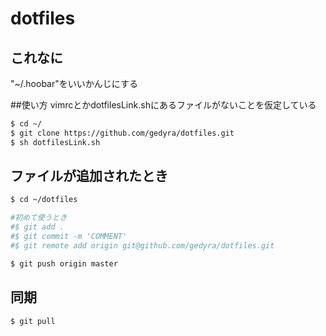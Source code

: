 # dotfiles
## これなに
"~/.hoobar"をいいかんじにする

##使い方
vimrcとかdotfilesLink.shにあるファイルがないことを仮定している
```bash
$ cd ~/
$ git clone https://github.com/gedyra/dotfiles.git
$ sh dotfilesLink.sh
```
## ファイルが追加されたとき
```bash
$ cd ~/dotfiles

#初めて使うとき 
#$ git add .
#$ git commit -m 'COMMENT'
#$ git remote add origin git@github.com/gedyra/dotfiles.git

$ git push origin master  
```

## 同期
```bash
$ git pull
```
